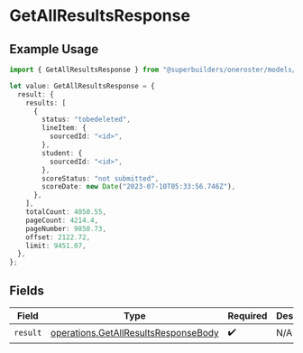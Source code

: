 # GetAllResultsResponse

## Example Usage

```typescript
import { GetAllResultsResponse } from "@superbuilders/oneroster/models/operations";

let value: GetAllResultsResponse = {
  result: {
    results: [
      {
        status: "tobedeleted",
        lineItem: {
          sourcedId: "<id>",
        },
        student: {
          sourcedId: "<id>",
        },
        scoreStatus: "not submitted",
        scoreDate: new Date("2023-07-10T05:33:56.746Z"),
      },
    ],
    totalCount: 4050.55,
    pageCount: 4214.4,
    pageNumber: 9850.73,
    offset: 2122.72,
    limit: 9451.07,
  },
};
```

## Fields

| Field                                                                                        | Type                                                                                         | Required                                                                                     | Description                                                                                  |
| -------------------------------------------------------------------------------------------- | -------------------------------------------------------------------------------------------- | -------------------------------------------------------------------------------------------- | -------------------------------------------------------------------------------------------- |
| `result`                                                                                     | [operations.GetAllResultsResponseBody](../../models/operations/getallresultsresponsebody.md) | :heavy_check_mark:                                                                           | N/A                                                                                          |